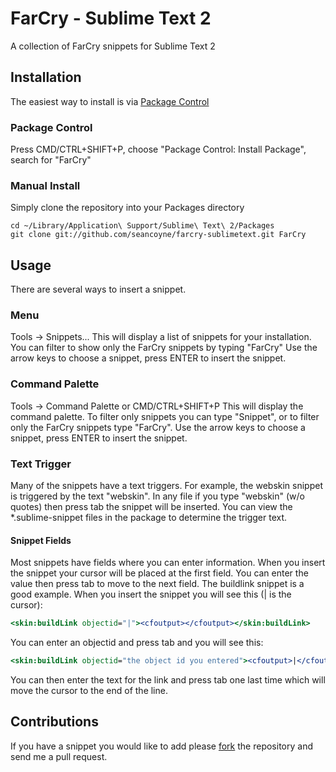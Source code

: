 # FarCry - Sublime Text 2
A collection of FarCry snippets for Sublime Text 2

## Installation
The easiest way to install is via [Package Control](http://wbond.net/sublime_packages/package_control)

### Package Control
Press CMD/CTRL+SHIFT+P, choose "Package Control: Install Package", search for "FarCry"

### Manual Install
Simply clone the repository into your Packages directory

```
cd ~/Library/Application\ Support/Sublime\ Text\ 2/Packages
git clone git://github.com/seancoyne/farcry-sublimetext.git FarCry
```

## Usage
There are several ways to insert a snippet.

### Menu
Tools -> Snippets...
This will display a list of snippets for your installation.  You can filter to show only the FarCry snippets by typing "FarCry"
Use the arrow keys to choose a snippet, press ENTER to insert the snippet.

### Command Palette
Tools -> Command Palette or CMD/CTRL+SHIFT+P
This will display the command palette.  To filter only snippets you can type "Snippet", or to filter only the FarCry snippets type "FarCry".
Use the arrow keys to choose a snippet, press ENTER to insert the snippet.

### Text Trigger
Many of the snippets have a text triggers.  For example, the webskin snippet is triggered by the text "webskin".  In any file if you type "webskin" (w/o quotes) then press tab the snippet will be inserted.  You can view the *.sublime-snippet files in the package to determine the trigger text.

#### Snippet Fields
Most snippets have fields where you can enter information.  When you insert the snippet your cursor will be placed at the first field.  You can enter the value then press tab to move to the next field.
The buildlink snippet is a good example.  When you insert the snippet you will see this (| is the cursor):

````cfml
<skin:buildLink objectid="|"><cfoutput></cfoutput></skin:buildLink>
`````

You can enter an objectid and press tab and you will see this:

````cfml
<skin:buildLink objectid="the object id you entered"><cfoutput>|</cfoutput></skin:buildLink>
`````

You can then enter the text for the link and press tab one last time which will move the cursor to the end of the line.

## Contributions
If you have a snippet you would like to add please [fork](https://github.com/seancoyne/farcry-sublimetext/fork) the repository and send me a pull request.
